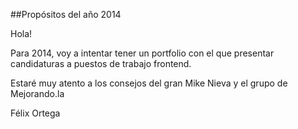 ##Propósitos del año 2014

Hola!

Para 2014, voy a intentar tener un portfolio con el que presentar candidaturas a puestos de trabajo frontend.

Estaré muy atento a los consejos del gran Mike Nieva y el grupo de Mejorando.la

Félix Ortega
